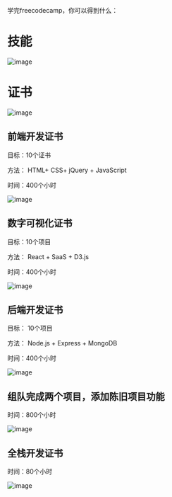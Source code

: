 学完freecodecamp，你可以得到什么：
 
# 技能
![image](https://user-images.githubusercontent.com/19257507/37807215-45748ef2-2e7f-11e8-8169-5f53d5736a5e.png)


# 证书

![image](https://user-images.githubusercontent.com/19257507/37806895-74b94100-2e7d-11e8-9277-9290bebd57d4.png)

## 前端开发证书

目标：10个证书

方法： HTML+ CSS+ jQuery + JavaScript

时间：400个小时

![image](https://user-images.githubusercontent.com/19257507/37806920-97458792-2e7d-11e8-9583-e11a068adb30.png)

## 数字可视化证书

目标：10个项目

方法： React + SaaS + D3.js

时间：400个小时

![image](https://user-images.githubusercontent.com/19257507/37807244-69f22b7c-2e7f-11e8-9262-8e7a6603c650.png)

## 后端开发证书

目标： 10个项目

方法： Node.js + Express + MongoDB

时间：400个小时

![image](https://user-images.githubusercontent.com/19257507/37806997-f8cade9a-2e7d-11e8-846f-01935a70c240.png)

## 组队完成两个项目，添加陈旧项目功能

时间：800个小时

![image](https://user-images.githubusercontent.com/19257507/37807059-61ccbe0e-2e7e-11e8-8f14-05e5d46399c0.png)

## 全栈开发证书

时间：80个小时

![image](https://user-images.githubusercontent.com/19257507/37807080-810c007c-2e7e-11e8-9c86-1107fdb09407.png)
